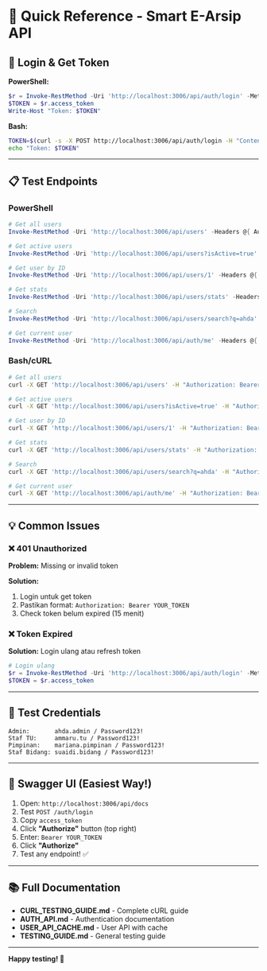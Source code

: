 # 🎯 Quick Reference - Smart E-Arsip API

## 🔑 Login & Get Token

**PowerShell:**
```powershell
$r = Invoke-RestMethod -Uri 'http://localhost:3006/api/auth/login' -Method POST -ContentType 'application/json' -Body '{"username":"ahda.admin","password":"Password123!"}'
$TOKEN = $r.access_token
Write-Host "Token: $TOKEN"
```

**Bash:**
```bash
TOKEN=$(curl -s -X POST http://localhost:3006/api/auth/login -H "Content-Type: application/json" -d '{"username":"ahda.admin","password":"Password123!"}' | jq -r '.access_token')
echo "Token: $TOKEN"
```

---

## 📋 Test Endpoints

### PowerShell
```powershell
# Get all users
Invoke-RestMethod -Uri 'http://localhost:3006/api/users' -Headers @{ Authorization = "Bearer $TOKEN" }

# Get active users
Invoke-RestMethod -Uri 'http://localhost:3006/api/users?isActive=true' -Headers @{ Authorization = "Bearer $TOKEN" }

# Get user by ID
Invoke-RestMethod -Uri 'http://localhost:3006/api/users/1' -Headers @{ Authorization = "Bearer $TOKEN" }

# Get stats
Invoke-RestMethod -Uri 'http://localhost:3006/api/users/stats' -Headers @{ Authorization = "Bearer $TOKEN" }

# Search
Invoke-RestMethod -Uri 'http://localhost:3006/api/users/search?q=ahda' -Headers @{ Authorization = "Bearer $TOKEN" }

# Get current user
Invoke-RestMethod -Uri 'http://localhost:3006/api/auth/me' -Headers @{ Authorization = "Bearer $TOKEN" }
```

### Bash/cURL
```bash
# Get all users
curl -X GET 'http://localhost:3006/api/users' -H "Authorization: Bearer $TOKEN"

# Get active users
curl -X GET 'http://localhost:3006/api/users?isActive=true' -H "Authorization: Bearer $TOKEN"

# Get user by ID
curl -X GET 'http://localhost:3006/api/users/1' -H "Authorization: Bearer $TOKEN"

# Get stats
curl -X GET 'http://localhost:3006/api/users/stats' -H "Authorization: Bearer $TOKEN"

# Search
curl -X GET 'http://localhost:3006/api/users/search?q=ahda' -H "Authorization: Bearer $TOKEN"

# Get current user
curl -X GET 'http://localhost:3006/api/auth/me' -H "Authorization: Bearer $TOKEN"
```

---

## 💡 Common Issues

### ❌ 401 Unauthorized
**Problem:** Missing or invalid token

**Solution:**
1. Login untuk get token
2. Pastikan format: `Authorization: Bearer YOUR_TOKEN`
3. Check token belum expired (15 menit)

### ❌ Token Expired
**Solution:** Login ulang atau refresh token

```powershell
# Login ulang
$r = Invoke-RestMethod -Uri 'http://localhost:3006/api/auth/login' -Method POST -ContentType 'application/json' -Body '{"username":"ahda.admin","password":"Password123!"}'
$TOKEN = $r.access_token
```

---

## 🎯 Test Credentials

```
Admin:       ahda.admin / Password123!
Staf TU:     ammaru.tu / Password123!
Pimpinan:    mariana.pimpinan / Password123!
Staf Bidang: suaidi.bidang / Password123!
```

---

## 🚀 Swagger UI (Easiest Way!)

1. Open: `http://localhost:3006/api/docs`
2. Test `POST /auth/login`
3. Copy `access_token`
4. Click **"Authorize"** button (top right)
5. Enter: `Bearer YOUR_TOKEN`
6. Click **"Authorize"**
7. Test any endpoint! ✅

---

## 📚 Full Documentation

- **CURL_TESTING_GUIDE.md** - Complete cURL guide
- **AUTH_API.md** - Authentication documentation
- **USER_API_CACHE.md** - User API with cache
- **TESTING_GUIDE.md** - General testing guide

---

**Happy testing! 🎉**
